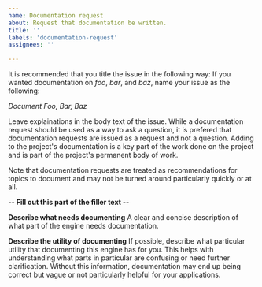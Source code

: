 ```yaml
---
name: Documentation request
about: Request that documentation be written.
title: ''
labels: 'documentation-request'
assignees: ''

---
```

It is recommended that you title the issue in the following way: 
If you wanted documentation on *foo*, *bar*, and *baz*, name your issue as
the following:

*Document Foo, Bar, Baz*

Leave explainations in the body text of the issue. While a documentation request
should be used as a way to ask a question, it is prefered that documentation
requests are issued as a request and not a question. Adding to the project's
documentation is a key part of the work done on the project and is part of the
project's permanent body of work.

Note that documentation requests are treated as recommendations for topics to
document and may not be turned around particularly quickly or at all.

**-- Fill out this part of the filler text --**

**Describe what needs documenting**
A clear and concise description of what part of the engine needs documentation.

**Describe the utility of documenting**
If possible, describe what particular utility that documenting this engine has
for you. This helps with understanding what parts in particular are confusing
or need further clarification. Without this information, documentation may end
up being correct but vague or not particularly helpful for your applications.
